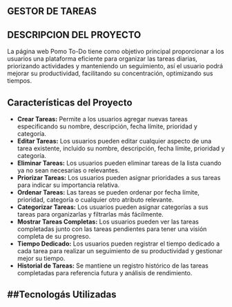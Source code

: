 ## GESTOR DE TAREAS

## DESCRIPCION DEL PROYECTO
La página web  Pomo To-Do tiene como objetivo principal proporcionar a los usuarios una plataforma eficiente para organizar las tareas diarias, priorizando actividades y manteniendo un seguimiento, así el usuario podrá mejorar su productividad, facilitando su concentración, optimizando sus tiempos.

## Características del Proyecto

- **Crear Tareas:** Permite a los usuarios agregar nuevas tareas especificando su nombre, descripción, fecha límite, prioridad y categoría.
- **Editar Tareas:** Los usuarios pueden editar cualquier aspecto de una tarea existente, incluido su nombre, descripción, fecha límite, prioridad y categoría.
- **Eliminar Tareas:** Los usuarios pueden eliminar tareas de la lista cuando ya no sean necesarias o relevantes.
- **Priorizar Tareas:** Los usuarios pueden asignar prioridades a sus tareas para indicar su importancia relativa.
- **Ordenar Tareas:** Las tareas se pueden ordenar por fecha límite, prioridad, categoría o cualquier otro atributo relevante.
- **Categorizar Tareas:** Los usuarios pueden asignar categorías a sus tareas para organizarlas y filtrarlas más fácilmente.
- **Mostrar Tareas Completas:** Los usuarios pueden ver las tareas completadas junto con las tareas pendientes para tener una visión completa de su progreso.
- **Tiempo Dedicado:** Los usuarios pueden registrar el tiempo dedicado a cada tarea para realizar un seguimiento de su productividad y gestionar mejor su tiempo.
- **Historial de Tareas:** Se mantiene un registro histórico de las tareas completadas para referencia futura y análisis de rendimiento.

##Tecnologás Utilizadas
- 
